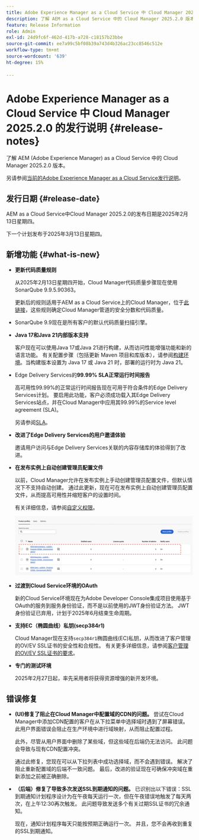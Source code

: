 ```yaml
---
title: Adobe Experience Manager as a Cloud Service 中 Cloud Manager 2025.2.0 的发行说明
description: 了解 AEM as a Cloud Service 中的 Cloud Manager 2025.2.0 版本。
feature: Release Information
role: Admin
exl-id: 24d9fc6f-462d-417b-a728-c18157b23bbe
source-git-commit: ee7a99c5bf08b39a743d4b326ac23cc8546c512e
workflow-type: tm+mt
source-wordcount: '639'
ht-degree: 15%

---
```


# Adobe Experience Manager as a Cloud Service 中 Cloud Manager 2025.2.0 的发行说明 {#release-notes}

<!-- https://wiki.corp.adobe.com/pages/viewpage.action?pageId=3389843928 -->

了解 AEM (Adobe Experience Manager) as a Cloud Service 中的 Cloud Manager 2025.2.0 版本。


另请参阅[当前的Adobe Experience Manager as a Cloud Service发行说明](/help/release-notes/release-notes-cloud/release-notes-current.md)。

## 发行日期 {#release-date}

AEM as a Cloud Service中Cloud Manager 2025.2.0的发布日期是2025年2月13日星期四。

下一个计划发布于2025年3月13日星期四。

## 新增功能 {#what-is-new}

* **更新代码质量规则**

  从2025年2月13日星期四开始，Cloud Manager代码质量步骤现在使用SonarQube 9.9.5.90363。

  更新后的规则适用于AEM as a Cloud Service上的Cloud Manager，位于[此链接](/help/implementing/cloud-manager/code-quality-testing.md#understanding-code-quality-rules)，这些规则确定Cloud Manager管道的安全分数和代码质量。

* SonarQube 9.9现在是所有客户的默认代码质量扫描引擎。

* **Java 17和Java 21内部版本支持**

  客户现在可以使用Java 17或Java 21进行构建，从而访问性能增强功能和新的语言功能。 有关配置步骤（包括更新 Maven 项目和库版本），请参阅[构建环境](/help/implementing/cloud-manager/getting-access-to-aem-in-cloud/build-environment-details.md)。当构建版本设置为 Java 17 或 Java 21 时，部署的运行时为 Java 21。

* Edge Delivery Services的&#x200B;**99.99% SLA正常运行时间报告**

  高可用性99.99%的正常运行时间报告现在可用于符合条件的Edge Delivery Services计划。 要启用此功能，客户必须成功载入其Edge Delivery Services站点，并在Cloud Manager中应用其99.99%的Service level agreement (SLA)。

  另请参阅[SLA](/help/implementing/cloud-manager/getting-access-to-aem-in-cloud/creating-production-programs.md#sla)。

* **改进了Edge Delivery Services的用户邀请体验**

  邀请用户访问与Edge Delivery Services关联的内容存储库的体验得到了改进。<!-- CMGR-65331 -->

* **在发布实例上自动创建管理员配置文件**

  以前，Cloud Manager允许在发布实例上手动创建管理员配置文件，但默认情况下不支持自动创建。 通过此更新，现在可在发布实例上自动创建管理员配置文件，从而提高可用性并缩短客户的设置时间。

  有关详细信息，请参阅[自定义权限](/help/implementing/cloud-manager/custom-permissions.md)。

  ![管道活动筛选](/help/implementing/cloud-manager/release-notes/assets/product-profiles.png)

* **过渡到Cloud Service环境的OAuth**

  新的Cloud Service环境现在为Adobe Developer Console集成项目使用基于OAuth的服务到服务身份验证，而不是以前使用的JWT身份验证方法。 JWT身份验证已弃用，计划于2025年6月结束生命周期。

* **支持EC（椭圆曲线）私钥(secp384r1)**

  Cloud Manager现在支持`secp384r1`椭圆曲线(EC)私钥，从而改进了客户管理的OV/EV SSL证书的安全性和合规性。
有关更多详细信息，请参阅[客户管理的OV/EV SSL证书的要求](/help/implementing/cloud-manager/managing-ssl-certifications/introduction-to-ssl-certificates.md)。<!-- CMGR-63636 -->

* **专门的测试环境**

  2025年2月27日起，率先采用者将获得资源增强的新开发环境。


<!--
## Early adoption program {#early-adoption}

Be a part of Cloud Manager's early adoption program and have a chance to test upcoming features. -->


## 错误修复

* **(UI)修复了阻止在Cloud Manager中配置域的CDN的问题。**
尝试在Cloud Manager中添加CDN配置的客户在从下拉菜单中选择域时遇到了屏幕错误。 此用户界面错误会阻止在生产环境中进行域映射，从而阻止配置过程。

  此外，尽管从用户界面中删除了某些域，但这些域在后端仍无法访问。 此问题会导致与现有CDN配置冲突。

  通过此修复，您现在可以从下拉列表中成功选择域，而不会遇到错误。 解决了阻止重新配置域的后端不一致问题。 最后，改进的验证现在可确保冲突域在重新添加之前被正确删除。<!-- CMGR-64888 -->
* **（后端）修复了导致多次发送SSL到期通知的问题。**
已识别出以下错误：SSL到期通知计划程序设计为在午夜每天运行一次，但在午夜错误地触发了每天两次，在上午12:30再次触发。 此问题导致发送多个有关过期SSL证书的冗余通知。

  现在，通知计划程序每天只能按预期正确运行一次。 并且，您不会再收到重复的SSL到期通知。<!-- CMGR-64748 -->




<!-- ## Known issues {#known-issues} -->
